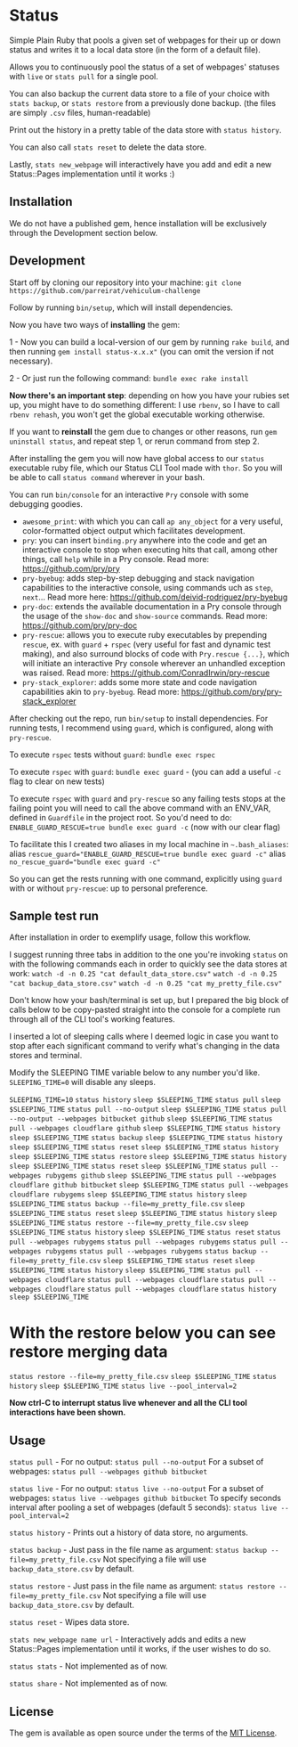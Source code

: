 # Status

Simple Plain Ruby that pools a given set of webpages for their up or down
status and writes it to a local data store (in the form of a default file).

Allows you to continuously pool the status of a set of webpages' statuses with
`live` or `stats pull` for a single pool.

You can also backup the current data store to a file of your choice with
`stats backup`, or `stats restore` from a previously done backup. (the files
are simply `.csv` files, human-readable)

Print out the history in a pretty table of the data store with `status history`.

You can also call `stats reset` to delete the data store.

Lastly, `stats new_webpage` will interactively have you add and edit a new
Status::Pages implementation until it works :)


## Installation

We do not have a published gem, hence installation will be exclusively through
the  Development section below.

## Development

Start off by cloning our repository into your machine:
`git clone https://github.com/parreirat/vehiculum-challenge`

Follow by running `bin/setup`, which will install dependencies.

Now you have two ways of **installing** the gem:

1 - Now you can build a local-version of our gem by running `rake build`, and
then running `gem install status-x.x.x"` (you can omit the version if not
necessary).

2 - Or just run the following command:
`bundle exec rake install`

**Now there's an important step**: depending on how you have your rubies set
up, you might have to do something different: I use `rbenv`, so I have to call
`rbenv rehash`, you won't get the global executable working otherwise.

If you want to **reinstall** the gem due to changes or other reasons, run
`gem uninstall status`, and repeat step 1, or rerun command from step 2.

After installing the gem you will now have global access to our `status`
executable ruby file, which our Status CLI Tool made with `thor`.
So you will be able to call `status command` wherever in your bash.

You can run `bin/console` for an interactive `Pry` console with some debugging
goodies.
  - `awesome_print`: with which you can call `ap any_object` for a very
    useful, color-formatted object output which facilitates development.
  - `pry`: you can insert `binding.pry` anywhere into the code and get an
    interactive console to stop when executing hits that call, among other
    things, call `help` while in a Pry console.
    Read more: https://github.com/pry/pry
  - `pry-byebug`: adds step-by-step debugging and stack navigation capabilities
    to the interactive console, using commands uch as `step`, `next`...
    Read more here: https://github.com/deivid-rodriguez/pry-byebug
  - `pry-doc`: extends the available documentation in a Pry console through
    the usage of the `show-doc` and `show-source` commands.
    Read more: https://github.com/pry/pry-doc
  - `pry-rescue`: allows you to execute ruby executables by prepending `rescue`,
    ex. with `guard` + `rspec` (very useful for fast and dynamic test making),
    and also surround blocks of code with `Pry.rescue {...}`, which will
    initiate an interactive Pry console wherever an unhandled exception was
    raised.
    Read more: https://github.com/ConradIrwin/pry-rescue
  - `pry-stack_explorer`: adds some more state and code navigation capabilities
    akin to `pry-byebug`.
    Read more: https://github.com/pry/pry-stack_explorer

After checking out the repo, run `bin/setup` to install dependencies.
For running tests, I recommend using `guard`, which is configured, along with
`pry-rescue`.

To execute `rspec` tests without `guard`:
`bundle exec rspec`

To execute `rspec` with `guard`:
`bundle exec guard` - (you can add a useful `-c` flag to clear on new tests)

To execute `rspec` with `guard` and `pry-rescue` so any failing tests stops at
the failing point you will need to call the above command with an ENV_VAR,
defined in `Guardfile` in the project root. So you'd need to do:
`ENABLE_GUARD_RESCUE=true bundle exec guard -c` (now with our clear flag)

To facilitate this I created two aliases in my local machine in `~.bash_aliases`:
alias `rescue_guard="ENABLE_GUARD_RESCUE=true bundle exec guard -c"`
alias `no_rescue_guard="bundle exec guard -c"`

So you can get the rests running with one command, explicitly using `guard` with
or without `pry-rescue`: up to personal preference.

## Sample test run

After installation in order to exemplify usage, follow this workflow.

I suggest running three tabs in addition to the one you're invoking `status` on with the following commands each in order to quickly see the data stores at work:
`watch -d -n 0.25 "cat default_data_store.csv"`
`watch -d -n 0.25 "cat backup_data_store.csv"`
`watch -d -n 0.25 "cat my_pretty_file.csv"`

Don't know how your bash/terminal is set up, but I prepared the big block of calls below to be copy-pasted straight into the console for a complete run through all of the CLI tool's working features.

I inserted a lot of sleeping calls where I deemed logic in case you want to stop after each significant command to verify what's changing in the data stores and terminal.

Modify the SLEEPING TIME variable below to any number you'd like.
`SLEEPING_TIME=0` will disable any sleeps.

`SLEEPING_TIME=10`
`status history`
`sleep $SLEEPING_TIME`
`status pull`
`sleep $SLEEPING_TIME`
`status pull --no-output`
`sleep $SLEEPING_TIME`
`status pull --no-output --webpages bitbucket github`
`sleep $SLEEPING_TIME`
`status pull --webpages cloudflare github`
`sleep $SLEEPING_TIME`
`status history`
`sleep $SLEEPING_TIME`
`status backup`
`sleep $SLEEPING_TIME`
`status history`
`sleep $SLEEPING_TIME`
`status reset`
`sleep $SLEEPING_TIME`
`status history`
`sleep $SLEEPING_TIME`
`status restore`
`sleep $SLEEPING_TIME`
`status history`
`sleep $SLEEPING_TIME`
`status reset`
`sleep $SLEEPING_TIME`
`status pull --webpages rubygems github`
`sleep $SLEEPING_TIME`
`status pull --webpages cloudflare github bitbucket`
`sleep $SLEEPING_TIME`
`status pull --webpages cloudflare rubygems`
`sleep $SLEEPING_TIME`
`status history`
`sleep $SLEEPING_TIME`
`status backup --file=my_pretty_file.csv`
`sleep $SLEEPING_TIME`
`status reset`
`sleep $SLEEPING_TIME`
`status history`
`sleep $SLEEPING_TIME`
`status restore --file=my_pretty_file.csv`
`sleep $SLEEPING_TIME`
`status history`
`sleep $SLEEPING_TIME`
`status reset`
`status pull --webpages rubygems`
`status pull --webpages rubygems`
`status pull --webpages rubygems`
`status pull --webpages rubygems`
`status backup --file=my_pretty_file.csv`
`sleep $SLEEPING_TIME`
`status reset`
`sleep $SLEEPING_TIME`
`status history`
`sleep $SLEEPING_TIME`
`status pull --webpages cloudflare`
`status pull --webpages cloudflare`
`status pull --webpages cloudflare`
`status pull --webpages cloudflare`
`status history`
`sleep $SLEEPING_TIME`
# With the restore below you can see restore merging data
`status restore --file=my_pretty_file.csv`
`sleep $SLEEPING_TIME`
`status history`
`sleep $SLEEPING_TIME`
`status live --pool_interval=2`

**Now ctrl-C to interrupt status live whenever and all the CLI tool
interactions have been shown.**

## Usage

`status pull` -
  For no output:
  `status pull --no-output`
  For a subset of webpages:
  `status pull --webpages github bitbucket`

`status live` -
  For no output:
  `status live --no-output`
  For a subset of webpages:
  `status live --webpages github bitbucket`
  To specify seconds interval after pooling a set of webpages (default 5 seconds):
  `status live --pool_interval=2`

`status history` - Prints out a history of data store, no arguments.

`status backup` -
  Just pass in the file name as argument:
  `status backup --file=my_pretty_file.csv`
  Not specifying a file will use `backup_data_store.csv` by default.

`status restore` -
  Just pass in the file name as argument:
  `status restore --file=my_pretty_file.csv`
  Not specifying a file will use `backup_data_store.csv` by default.

`status reset` - Wipes data store.

`stats new_webpage name url` - Interactively adds and edits a new Status::Pages
implementation until it works, if the user wishes to do so.

`status stats` - Not implemented as of now.

`status share` - Not implemented as of now.

## License

The gem is available as open source under the terms of the [MIT License](https://opensource.org/licenses/MIT).